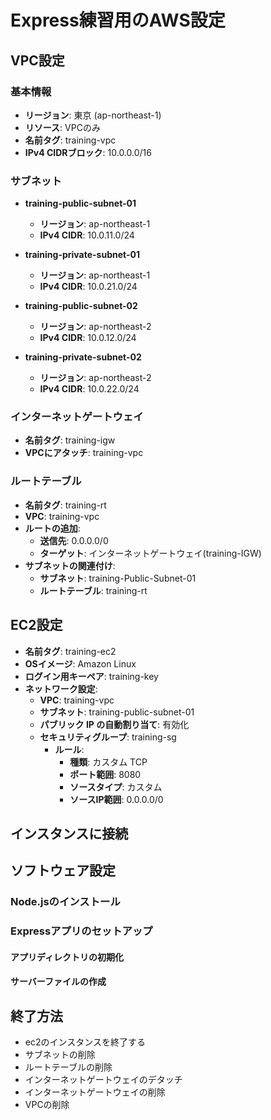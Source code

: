# Express練習用のAWS設定

## VPC設定

### 基本情報

- **リージョン**: 東京 (ap-northeast-1)
- **リソース**: VPCのみ
- **名前タグ**: training-vpc
- **IPv4 CIDRブロック**: 10.0.0.0/16

### サブネット

- **training-public-subnet-01**
  - **リージョン**: ap-northeast-1
  - **IPv4 CIDR**: 10.0.11.0/24

- **training-private-subnet-01**
  - **リージョン**: ap-northeast-1
  - **IPv4 CIDR**: 10.0.21.0/24

- **training-public-subnet-02**
  - **リージョン**: ap-northeast-2
  - **IPv4 CIDR**: 10.0.12.0/24

- **training-private-subnet-02**
  - **リージョン**: ap-northeast-2
  - **IPv4 CIDR**: 10.0.22.0/24

### インターネットゲートウェイ

- **名前タグ**: training-igw
- **VPCにアタッチ**: training-vpc

### ルートテーブル

- **名前タグ**: training-rt
- **VPC**: training-vpc
- **ルートの追加**: 
  - **送信先**: 0.0.0.0/0
  - **ターゲット**: インターネットゲートウェイ(training-IGW)
- **サブネットの関連付け**: 
  - **サブネット**: training-Public-Subnet-01
  - **ルートテーブル**: training-rt

## EC2設定

- **名前タグ**: training-ec2
- **OSイメージ**: Amazon Linux
- **ログイン用キーペア**: training-key
- **ネットワーク設定**:
  - **VPC**: training-vpc
  - **サブネット**: training-public-subnet-01
  - **パブリック IP の自動割り当て**: 有効化
  - **セキュリティグループ**: training-sg
    - **ルール**:
      - **種類**: カスタム TCP
      - **ポート範囲**: 8080
      - **ソースタイプ**: カスタム
      - **ソースIP範囲**: 0.0.0.0/0

## インスタンスに接続
<!-- ```bash
ssh -i "training-Key.pem" ec2-user@10.0.4.205
``` -->

## ソフトウェア設定

### Node.jsのインストール
<!-- ```bash
curl -sL https://rpm.nodesource.com/setup_16.x | sudo bash -
sudo yum install -y nodejs
``` -->

### Expressアプリのセットアップ

#### アプリディレクトリの初期化

<!-- ```bash
mkdir app
cd app
npm init -y
npm install express
touch index.js
``` -->

#### サーバーファイルの作成

<!-- ```bash
const express = require("express");

const app = express();

app.get("/", (req, res) => {
  res.send("Hello World");
});

app.listen(8080, () => {
  console.log("listening");
});
``` -->

## 終了方法

- ec2のインスタンスを終了する
- サブネットの削除
- ルートテーブルの削除
- インターネットゲートウェイのデタッチ
- インターネットゲートウェイの削除
- VPCの削除
